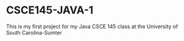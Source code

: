 # CSCE145-JAVA-1
This is my first project for my Java CSCE 145 class at the University of South Carolina-Sumter
